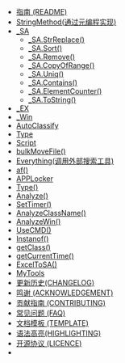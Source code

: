 * [指南 (README)](README.md)
* [StringMethod(通过元编程实现)](StringMethod.md)
* [_SA](_SA.md)
    * [_SA.StrReplace()](_SA/_SA.StrReplace().md)
    * [_SA.Sort()](_SA/_SA.Sort().md)
    * [_SA.Remove()](_SA/_SA.Remove().md)
    * [_SA.CopyOfRange()](_SA/_SA.CopyOfRange().md)
    * [_SA.Uniq()](_SA/_SA.Uniq().md)
    * [_SA.Contains()](_SA.Contains().md)
    * [_SA.ElementCounter()](_SA/_SA.ElementCounter().md)
    * [_SA.ToString()](_SA.ToString().md)
* [_EX](_EX.md)
* [_Win](_Win.md)
* [AutoClassify](AutoClassify.md)
* [Type](Type.md)
* [Script](Script.md)
* [bulkMoveFile()](bulkMoveFile.md)
* [Everything(调用外部搜索工具)](Everything.md)
* [af()](af().md)
* [APPLocker](APPLocker.md)
* [Type()](Type().md)
* [Analyze()](Analyze().md)
* [SetTimer()](SetTimer.md)
* [AnalyzeClassName()](AnalyzeClassName().md)
* [AnalyzeWin()](AnalyzeWin().md)
* [UseCMD()](UseCMD.md)
* [Instanof()](Instanof().md)
* [getClass()](getClass().md)
* [getCurrentTime()](getCurrentTime.md)
* [ExcelToSA()](ExcelToSA().md)
* [MyTools](MyTools.md)
* [更新历史(CHANGELOG)](更新历史(CHANGELOG).md)
* [鸣谢 (ACKNOWLEDGEMENT)](BeanLib_ACKNOWLEDGEMENT.md)
* [贡献指南 (CONTRIBUTING)](BeanLib_CONTRIBUTING.md)
* [常见问题 (FAQ)](BeanLib_FQA.md)
* [文档模板 (TEMPLATE)](TEMPLATE.md)
* [语法高亮(HIGHLIGHTING)](HIGHLIGHTING.md)
* [开源协议 (LICENCE)](LICENCE)
* 
